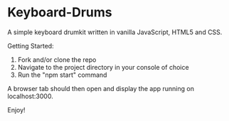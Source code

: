 # Keyboard-Drums
A simple keyboard drumkit written in vanilla JavaScript, HTML5 and CSS.

Getting Started:
1. Fork and/or clone the repo
2. Navigate to the project directory in your console of choice
3. Run the "npm start" command

A browser tab should then open and display the app running on localhost:3000.

Enjoy!
